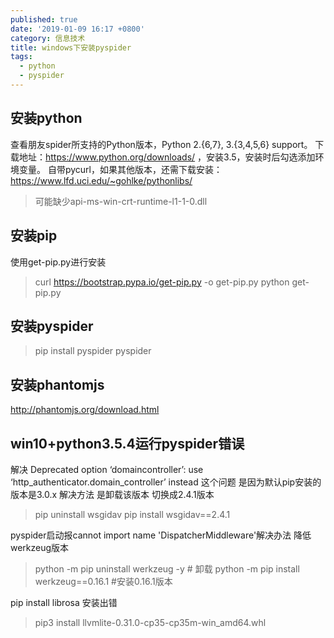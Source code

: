 ```yaml
---
published: true
date: '2019-01-09 16:17 +0800'
category: 信息技术
title: windows下安装pyspider
tags:
  - python
  - pyspider
---
```

## 安装python

查看朋友spider所支持的Python版本，Python 2.{6,7}, 3.{3,4,5,6} support。
下载地址：https://www.python.org/downloads/ ，安装3.5，安装时后勾选添加环境变量。
自带pycurl，如果其他版本，还需下载安装：https://www.lfd.uci.edu/~gohlke/pythonlibs/ 
> 可能缺少api-ms-win-crt-runtime-l1-1-0.dll

## 安装pip

使用get-pip.py进行安装
> curl https://bootstrap.pypa.io/get-pip.py -o get-pip.py
> python get-pip.py

## 安装pyspider

> pip install pyspider
> pyspider

## 安装phantomjs
http://phantomjs.org/download.html

## win10+python3.5.4运行pyspider错误
解决 Deprecated option ‘domaincontroller’: use ‘http_authenticator.domain_controller’ instead
这个问题 是因为默认pip安装的版本是3.0.x 解决方法 是卸载该版本 切换成2.4.1版本
> pip uninstall wsgidav 
> pip install wsgidav==2.4.1

pyspider启动报cannot import name 'DispatcherMiddleware'解决办法
降低werkzeug版本

> python -m pip uninstall werkzeug -y # 卸载
> python -m pip install werkzeug==0.16.1 #安装0.16.1版本

pip install librosa 安装出错
> pip3 install llvmlite-0.31.0-cp35-cp35m-win_amd64.whl
